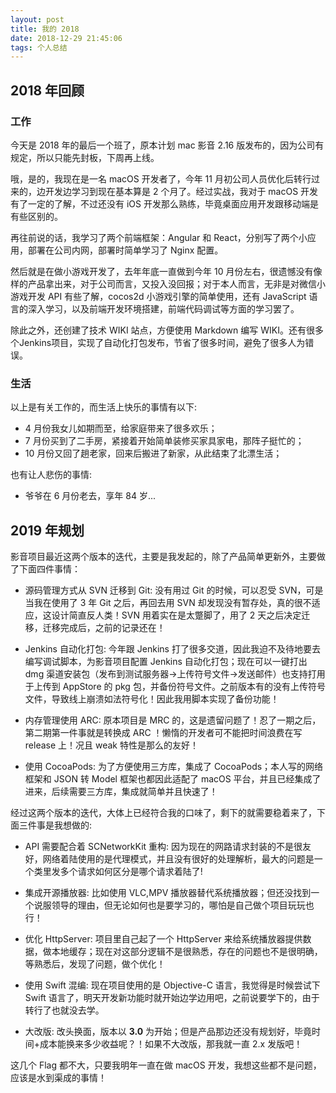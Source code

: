 ```yaml
---
layout: post
title: 我的 2018
date: 2018-12-29 21:45:06
tags: 个人总结
---
```


## 2018 年回顾

### 工作

今天是 2018 年的最后一个班了，原本计划 mac 影音 2.16 版发布的，因为公司有规定，所以只能先封板，下周再上线。

哦，是的，我现在是一名 macOS 开发者了，今年 11 月初公司人员优化后转行过来的，边开发边学习到现在基本算是 2 个月了。经过实战，我对于 macOS 开发有了一定的了解，不过还没有 iOS 开发那么熟练，毕竟桌面应用开发跟移动端是有些区别的。

再往前说的话，我学习了两个前端框架：Angular 和 React，分别写了两个小应用，部署在公司内网，部署时简单学习了 Nginx 配置。

然后就是在做小游戏开发了，去年年底一直做到今年 10 月份左右，很遗憾没有像样的产品拿出来，对于公司而言，又投入没回报；对于本人而言，无非是对微信小游戏开发 API 有些了解，cocos2d 小游戏引擎的简单使用，还有 JavaScript 语言的深入学习，以及前端开发环境搭建，前端代码调试等方面的学习罢了。

除此之外，还创建了技术 WIKI 站点，方便使用 Markdown 编写 WIKI。还有很多个Jenkins项目，实现了自动化打包发布，节省了很多时间，避免了很多人为错误。

### 生活

以上是有关工作的，而生活上快乐的事情有以下:

- 4 月份我女儿如期而至，给家庭带来了很多欢乐；
- 7 月份买到了二手房，紧接着开始简单装修买家具家电，那阵子挺忙的；
- 10 月份又回了趟老家，回来后搬进了新家，从此结束了北漂生活；

也有让人悲伤的事情:

- 爷爷在 6 月份老去，享年 84 岁...

## 2019 年规划

影音项目最近这两个版本的迭代，主要是我发起的，除了产品简单更新外，主要做了下面四件事情：

- 源码管理方式从 SVN 迁移到 Git: 没有用过 Git 的时候，可以忍受 SVN，可是当我在使用了 3 年 Git 之后，再回去用 SVN 却发现没有暂存处，真的很不适应，这设计简直反人类！SVN 用着实在是太蹩脚了，用了 2 天之后决定迁移，迁移完成后，之前的记录还在！

- Jenkins 自动化打包: 今年跟 Jenkins 打了很多交道，因此我迫不及待地要去编写调试脚本，为影音项目配置 Jenkins 自动化打包；现在可以一键打出 dmg 渠道安装包（发布到测试服务器->上传符号文件->发送邮件）也支持打用于上传到 AppStore 的 pkg 包，并备份符号文件。之前版本有的没有上传符号文件，导致线上崩溃如法符号化！因此我用脚本实现了备份功能！

- 内存管理使用 ARC: 原本项目是 MRC 的，这是遗留问题了！忍了一期之后，第二期第一件事就是转换成 ARC ！懒惰的开发者可不能把时间浪费在写 release 上！况且 weak 特性是那么的友好！

- 使用 CocoaPods: 为了方便使用三方库，集成了 CocoaPods；本人写的网络框架和 JSON 转 Model 框架也都因此适配了 macOS 平台，并且已经集成了进来，后续需要三方库，集成就简单并且快速了！

经过这两个版本的迭代，大体上已经符合我的口味了，剩下的就需要稳着来了，下面三件事是我想做的:

- API 需要配合着 SCNetworkKit 重构: 因为现在的网路请求封装的不是很友好，网络着陆使用的是代理模式，并且没有很好的处理解析，最大的问题是一个类里发多个请求如何区分是哪个请求着陆了!

- 集成开源播放器: 比如使用 VLC,MPV 播放器替代系统播放器；但还没找到一个说服领导的理由，但无论如何也是要学习的，哪怕是自己做个项目玩玩也行！

- 优化 HttpServer: 项目里自己起了一个 HttpServer 来给系统播放器提供数据，做本地缓存；现在对这部分逻辑不是很熟悉，存在的问题也不是很明确，等熟悉后，发现了问题，做个优化！

- 使用 Swift 混编: 现在项目使用的是 Objective-C 语言，我觉得是时候尝试下 Swift 语言了，明天开发新功能时就开始边学边用吧，之前说要学下的，由于转行了也就没去学。

- 大改版: 改头换面，版本以 **3.0** 为开始；但是产品那边还没有规划好，毕竟时间+成本能换来多少收益呢？！如果不大改版，那我就一直 2.x 发版吧！

这几个 Flag 都不大，只要我明年一直在做 macOS 开发，我想这些都不是问题，应该是水到渠成的事情！